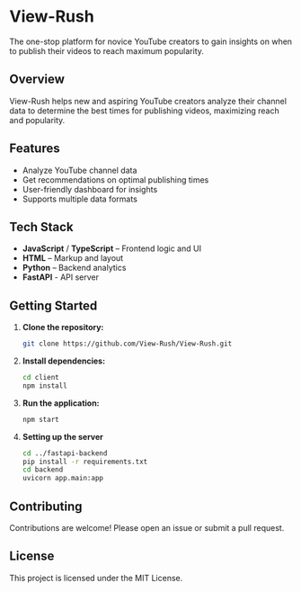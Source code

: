 # View-Rush

The one-stop platform for novice YouTube creators to gain insights on when to publish their videos to reach maximum popularity.

## Overview

View-Rush helps new and aspiring YouTube creators analyze their channel data to determine the best times for publishing videos, maximizing reach and popularity.

## Features

- Analyze YouTube channel data
- Get recommendations on optimal publishing times
- User-friendly dashboard for insights
- Supports multiple data formats

## Tech Stack

- **JavaScript** / **TypeScript** – Frontend logic and UI
- **HTML** – Markup and layout
- **Python** – Backend analytics
-  **FastAPI** - API server

## Getting Started

1. **Clone the repository:**
   ```bash
   git clone https://github.com/View-Rush/View-Rush.git
   ```

2. **Install dependencies:**
   ```bash
   cd client
   npm install
   ```

3. **Run the application:**
   ```bash
   npm start
   ```
4. **Setting up the server**
   ```bash
   cd ../fastapi-backend
   pip install -r requirements.txt
   cd backend
   uvicorn app.main:app
   ```

## Contributing

Contributions are welcome! Please open an issue or submit a pull request.

## License

This project is licensed under the MIT License.
